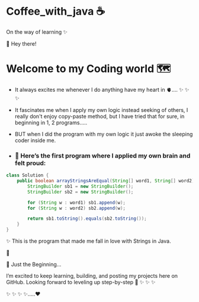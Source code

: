 # Coffee_with_java  ☕
On the way of learning ✨

🪷 Hey there!
# Welcome to my Coding world 🗺️

* It always excites me whenever I do anything have my heart in 🫀.... ✨ ✨ ✨
* It fascinates me when I apply my own logic instead seeking of others, I really don't enjoy copy-paste method, but I have tried that for sure, in beginning in 1, 2 programs.....
* BUT when I did the program with my own logic it just awoke the sleeping coder inside me.
  
* ### 🌼 Here’s the first program where I applied my own brain and felt proud:


```java
class Solution {
    public boolean arrayStringsAreEqual(String[] word1, String[] word2) {
        StringBuilder sb1 = new StringBuilder();
        StringBuilder sb2 = new StringBuilder();

        for (String w : word1) sb1.append(w);
        for (String w : word2) sb2.append(w);

        return sb1.toString().equals(sb2.toString());
    }
}

  ``` 
✨ This is the program that made me fall in love with Strings in Java.

🌱

🌱 Just the Beginning...

I’m excited to keep learning, building, and posting my projects here on GitHub.
Looking forward to leveling up step-by-step 📌 ✨ ✨ ✨


  ✨ ✨ ✨ ✨.....❤️
